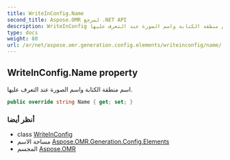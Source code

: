 ```yaml
---
title: WriteInConfig.Name
second_title: Aspose.OMR لمرجع .NET API
description: WriteInConfig ملكية. اسم منطقة الكتابة واسم الصورة عند التعرف عليها.
type: docs
weight: 80
url: /ar/net/aspose.omr.generation.config.elements/writeinconfig/name/
---
```

## WriteInConfig.Name property

اسم منطقة الكتابة واسم الصورة عند التعرف عليها.

```csharp
public override string Name { get; set; }
```

### أنظر أيضا

* class [WriteInConfig](../)
* مساحة الاسم [Aspose.OMR.Generation.Config.Elements](../../writeinconfig/)
* المجسم [Aspose.OMR](../../../)



